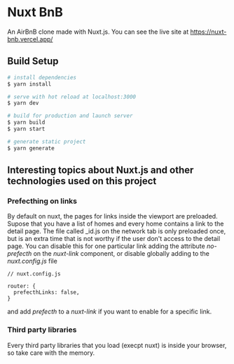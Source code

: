 # Nuxt BnB

An AirBnB clone made with Nuxt.js. You can see the live site at https://nuxt-bnb.vercel.app/

## Build Setup

```bash
# install dependencies
$ yarn install

# serve with hot reload at localhost:3000
$ yarn dev

# build for production and launch server
$ yarn build
$ yarn start

# generate static project
$ yarn generate
```

## Interesting topics about Nuxt.js and other technologies used on this project

### Prefecthing on links

By default on nuxt, the pages for links inside the viewport are preloaded. Supose that you have a list of homes and every home contains a link to the detail page. The file called \_id.js on the network tab is only preloaded once, but is an extra time that is not worthy if the user don't access to the detail page. You can disable this for one particular link adding the attribute _no-prefecth_ on the _nuxt-link_ component, or disable globally adding to the _nuxt.config.js_ file

```
// nuxt.config.js

router: {
  prefecthLinks: false,
}
```

and add _prefecth_ to a _nuxt-link_ if you want to enable for a specific link.

### Third party libraries

Every third party libraries that you load (execpt nuxt) is inside your browser, so take care with the memory.
